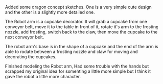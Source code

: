 Added some dragon concept sketches. One is a very simple cute design and the other is a slightly more detailed one.

The Robot arm is a cupcake decorator. It will grab a cupcake from one conveyor belt, move it to the table in front of it, rotate it's arm to the frosting nozzle, add frosting, switch back to the claw, then move the cupcake to the next conveyor belt.

The robot arm's base is in the shape of a cupcake and the end of the arm is able to rodate between a frosting nozzle and claw for moving and decorating the cupcakes.

Finished modeling the Robot arm, Had some trouble with the hands but scrapped my original idea for somehting a little more simple but I think it gave the robot a little more character.
